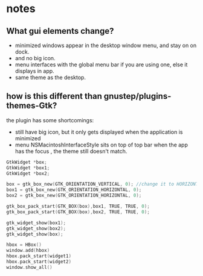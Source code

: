 # notes
## What gui elements change?
* minimized windows appear in the desktop window menu, and stay on on dock.
* and no big icon. 
* menu interfaces with the global menu bar if you are using one, else it displays in app.
* same theme as the desktop.

## how is this different than gnustep/plugins-themes-Gtk?
the plugin has some shortcomings:
* still have big icon, but it only gets displayed when the application is minimized
* menu NSMacintoshInterfaceStyle sits on top of top bar when the app has the focus , the theme still doesn't match.



```c
GtkWidget *box;
GtkWidget *box1;
GtkWidget *box2;

box = gtk_box_new(GTK_ORIENTATION_VERTICAL, 0); //change it to HORIZONTAL if need
box1 = gtk_box_new(GTK_ORIENTATION_HORIZONTAL, 0);
box2 = gtk_box_new(GTK_ORIENTATION_HORIZONTAL, 0);

gtk_box_pack_start(GTK_BOX(box),box1, TRUE, TRUE, 0);
gtk_box_pack_start(GTK_BOX(box),box2, TRUE, TRUE, 0);

gtk_widget_show(box1);
gtk_widget_show(box2);
gtk_widget_show(box);
```

```c
hbox = HBox()
window.add(hbox)
hbox.pack_start(widget1)
hbox.pack_start(widget2)
window.show_all()
```